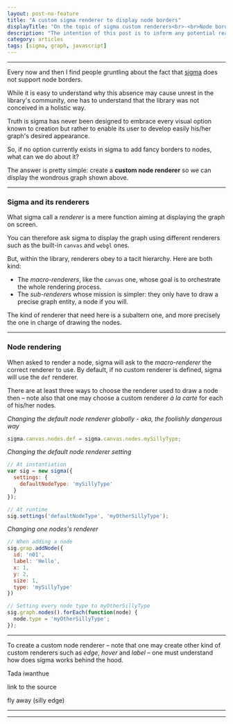 ```yaml
---
layout: post-no-feature
title: "A custom sigma renderer to display node borders"
displayTitle: "On the topic of sigma custom renderers<br>-<br>Node borders"
description: "The intention of this post is to inform any potential reader about the reasons why custom sigma renderers are the ultimate solution when dealing with visual shenanigans."
category: articles
tags: [sigma, graph, javascript]
---
```


<div id="intro-graph" class="graph"></div>

---

Every now and then I find people gruntling about the fact that [sigma](http://sigmajs.org/) does not support node borders.

While it is easy to understand why this absence may cause unrest in the library's community, one has to understand that the library was not conceived in a holistic way.

Truth is sigma has never been designed to embrace every visual option known to creation but rather to enable its user to develop easily his/her graph's desired appearance.

So, if no option currently exists in sigma to add fancy borders to nodes, what can we do about it?

The answer is pretty simple: create a **custom node renderer** so we can display the wondrous graph shown above.

---

<h3 id="sigma-and-its-renderers">Sigma and its renderers</h3>

What sigma call a *renderer* is a mere function aiming at displaying the graph on screen.

You can therefore ask sigma to display the graph using different renderers such as the built-in `canvas` and `webgl` ones.

But, within the library, renderers obey to a tacit hierarchy. Here are both kind:

* The *macro-renderers*, like the `canvas` one, whose goal is to orchestrate the whole rendering process.
* The *sub-renderers* whose mission is simpler: they only have to draw a precise graph entity, a node if you will.

The kind of renderer that need here is a subaltern one, and more precisely the one in charge of drawing the nodes.

---

<h3 id="node-rendering">Node rendering</h3>

When asked to render a node, sigma will ask to the *macro-renderer* the correct renderer to use. By default, if no custom renderer is defined, sigma will use the `def` renderer.

There are at least three ways to choose the renderer used to draw a node then – note also that one may choose a custom renderer *à la carte* for each of his/her nodes.

*Changing the default node renderer globally - aka, the foolishly dangerous way*

```js
sigma.canvas.nodes.def = sigma.canvas.nodes.mySillyType;
```

*Changing the default node renderer setting*

```js
// At instantiation
var sig = new sigma({
  settings: {
    defaultNodeType: 'mySillyType'
  }
});

// At runtime
sig.settings('defaultNodeType', 'myOtherSillyType');
```

*Changing one nodes's renderer*

```js
// When adding a node
sig.grap.addNode({
  id: 'n01',
  label: 'Hello',
  x: 1,
  y: 2,
  size: 1,
  type: 'mySillyType'
})

// Setting every node type to myOtherSillyType
sig.graph.nodes().forEach(function(node) {
  node.type = 'myOtherSillyType';
});
```

---

To create a custom node renderer – note that one may create other kind of custom renderers such as *edge*, *hover* and *label* – one must understand how does sigma works behind the hood.

Tada iwanthue

link to the source

fly away (silly edge)

---

<div id="outro-graph" class="graph"></div>

---

<script type="text/javascript" src="{{ site.url }}/assets/js/lib/faker.min.js"></script>
<script type="text/javascript" src="{{ site.url }}/assets/js/lib/sigma.min.js"></script>
<script type="text/javascript" src="{{ site.url }}/assets/js/lib/sigma.forceatlas.min.js"></script>
<script type="text/javascript" src="{{ site.url }}/assets/js/lib/sigma.renderers.nodeBorder.js"></script>
<script type="text/javascript" src="{{ site.url }}/assets/js/lib/sigma.renderers.edgeSilly.js"></script>
<script type="text/javascript" src="{{ site.url }}/assets/js/articles/node_renderer/index.js"></script>
